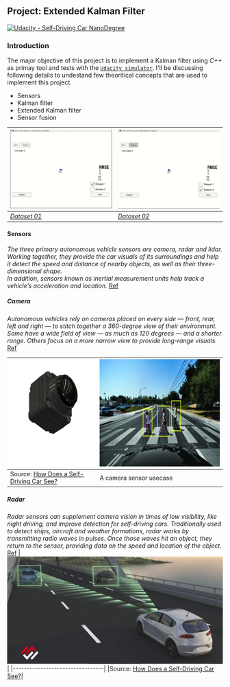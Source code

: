 Project: Extended Kalman Filter
---

[![Udacity - Self-Driving Car NanoDegree](https://s3.amazonaws.com/udacity-sdc/github/shield-carnd.svg)](http://www.udacity.com/drive)

### Introduction
The major objective of this project is to implement a Kalman filter using *C++* as primay tool and tests with the [`Udacity simulator`](https://github.com/udacity/self-driving-car-sim). I'll be discussing following details to undestand few theoritical concepts that are used to implement this project.

* Sensors
* Kalman filter
* Extended Kalman filter
* Sensor fusion

| ![](data/images/dataset1.gif) | ![](data/images/dataset2.gif) |
|-------------------------------|-------------------------------|
|[*Dataset 01*](https://youtu.be/me-b7wNDdX4)| [*Dataset 02*](https://youtu.be/UQJ7q2JMteM)|

#### Sensors

*The three primary autonomous vehicle sensors are camera, radar and lidar. Working together, they provide the car visuals of its surroundings and help it detect the speed and distance of nearby objects, as well as their three-dimensional shape.  
In addition, sensors known as inertial measurement units help track a vehicle’s acceleration and location.* [Ref](https://blogs.nvidia.com/blog/2019/04/15/how-does-a-self-driving-car-see/)

##### Camera

*Autonomous vehicles rely on cameras placed on every side — front, rear, left and right — to stitch together a 360-degree view of their environment. Some have a wide field of view — as much as 120 degrees — and a shorter range. Others focus on a more narrow view to provide long-range visuals.* [Ref](https://blogs.nvidia.com/blog/2019/04/15/how-does-a-self-driving-car-see/)

|<img src="data/images/camera.png.webp" height="250" />|<img src="data/images/human-cross-road.jpg.webp" height="250" />|
|---------------------------------|---------------------------------------------------------------------------|
|Source: [How Does a Self-Driving Car See?](https://blogs.nvidia.com/blog/2019/04/15/how-does-a-self-driving-car-see/)|A camera sensor usecase|

##### Radar
*Radar sensors can supplement camera vision in times of low visibility, like night driving, and improve detection for self-driving cars.
Traditionally used to detect ships, aircraft and weather formations, radar works by transmitting radio waves in pulses. Once those waves hit an object, they return to the sensor, providing data on the speed and location of the object.* [Ref](https://blogs.nvidia.com/blog/2019/04/15/how-does-a-self-driving-car-see/)
|<img src="data/images/metawave.png.webp" height="250" />|
|---------------------------------|
|Source: [How Does a Self-Driving Car See?](https://blogs.nvidia.com/blog/2019/04/15/how-does-a-self-driving-car-see/)|
